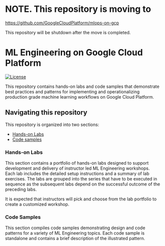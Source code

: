 # NOTE. This repository is moving to

https://github.com/GoogleCloudPlatform/mlops-on-gcp

This repository will be shutdown after the move is completed. 



# ML Engineering on Google Cloud Platform

[![License](https://img.shields.io/badge/License-Apache%202.0-blue.svg)](LICENSE)


This repository contains hands-on labs and code samples that demonstrate best practices and patterns for implementing and operationalizing production grade machine learning workflows on Google Cloud Platform. 

## Navigating this repository
This repository is organized into two sections:
- [Hands-on Labs](./labs/README.md)
- [Code samples](./examples/README.md)

### Hands-on Labs
This section contains a portfolio of hands-on labs designed to support development and delivery of instructor led ML Engineering workshops. Each lab includes the detailed setup instructions and a summary of lab exercises. The labs are grouped into the series that have to be executed in sequence as the subsequent labs depend on the successful outcome of the preceding labs.

It is expected that instructors will pick and choose from the lab portfolio to create a customized workshop.

### Code Samples
This section compiles code samples demonstrating design and code patterns for a variety of ML Engineering topics. Each code sample is standalone and contains a brief description of the illustrated pattern. 



